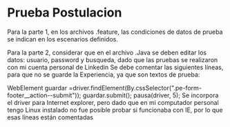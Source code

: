 # Prueba Postulacion
Para la parte 1, en los archivos .feature, las condiciones de datos de prueba se indican en los escenarios definidos.

Para la parte 2, considerar que en el archivo .Java se deben editar los datos: usuario, password y busqueda, dado que las pruebas se realizaron con mi cuenta personal de Linkedin
Se debe comentar las siguientes líneas, para que no se guarde la Experiencia, ya que son textos de prueba:

WebElement guardar =driver.findElement(By.cssSelector(".pe-form-footer__action--submit"));
		guardar.submit();
		pausa(driver, 5);
Se incorpora el driver para Internet explorer, pero dado que en mi computador personal tengo Linux instalado no fue posible probar si funcionaba con IE, por lo que esas líneas están comentadas
